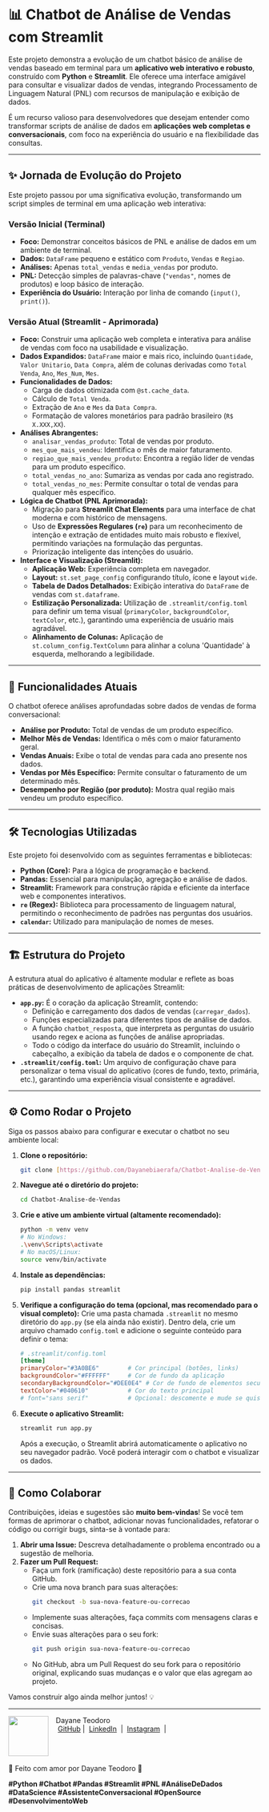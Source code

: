 # 📊 Chatbot de Análise de Vendas com Streamlit

Este projeto demonstra a evolução de um chatbot básico de análise de vendas baseado em terminal para um **aplicativo web interativo e robusto**, construído com **Python** e **Streamlit**. Ele oferece uma interface amigável para consultar e visualizar dados de vendas, integrando Processamento de Linguagem Natural (PNL) com recursos de manipulação e exibição de dados.

É um recurso valioso para desenvolvedores que desejam entender como transformar scripts de análise de dados em **aplicações web completas e conversacionais**, com foco na experiência do usuário e na flexibilidade das consultas.

---

## ✨ Jornada de Evolução do Projeto

Este projeto passou por uma significativa evolução, transformando um script simples de terminal em uma aplicação web interativa:

### Versão Inicial (Terminal)

* **Foco:** Demonstrar conceitos básicos de PNL e análise de dados em um ambiente de terminal.
* **Dados:** `DataFrame` pequeno e estático com `Produto`, `Vendas` e `Regiao`.
* **Análises:** Apenas `total_vendas` e `media_vendas` por produto.
* **PNL:** Detecção simples de palavras-chave (`"vendas"`, nomes de produtos) e loop básico de interação.
* **Experiência do Usuário:** Interação por linha de comando (`input()`, `print()`).

### Versão Atual (Streamlit - Aprimorada)

* **Foco:** Construir uma aplicação web completa e interativa para análise de vendas com foco na usabilidade e visualização.
* **Dados Expandidos:** `DataFrame` maior e mais rico, incluindo `Quantidade`, `Valor Unitario`, `Data Compra`, além de colunas derivadas como `Total Venda`, `Ano`, `Mes_Num`, `Mes`.
* **Funcionalidades de Dados:**
    * Carga de dados otimizada com `@st.cache_data`.
    * Cálculo de `Total Venda`.
    * Extração de `Ano` e `Mes` da `Data Compra`.
    * Formatação de valores monetários para padrão brasileiro (`R$ X.XXX,XX`).
* **Análises Abrangentes:**
    * `analisar_vendas_produto`: Total de vendas por produto.
    * `mes_que_mais_vendeu`: Identifica o mês de maior faturamento.
    * `regiao_que_mais_vendeu_produto`: Encontra a região líder de vendas para um produto específico.
    * `total_vendas_no_ano`: Sumariza as vendas por cada ano registrado.
    * `total_vendas_no_mes`: Permite consultar o total de vendas para qualquer mês específico.
* **Lógica de Chatbot (PNL Aprimorada):**
    * Migração para **Streamlit Chat Elements** para uma interface de chat moderna e com histórico de mensagens.
    * Uso de **Expressões Regulares (`re`)** para um reconhecimento de intenção e extração de entidades muito mais robusto e flexível, permitindo variações na formulação das perguntas.
    * Priorização inteligente das intenções do usuário.
* **Interface e Visualização (Streamlit):**
    * **Aplicação Web:** Experiência completa em navegador.
    * **Layout:** `st.set_page_config` configurando título, ícone e layout `wide`.
    * **Tabela de Dados Detalhados:** Exibição interativa do `DataFrame` de vendas com `st.dataframe`.
    * **Estilização Personalizada:** Utilização de `.streamlit/config.toml` para definir um tema visual (`primaryColor`, `backgroundColor`, `textColor`, etc.), garantindo uma experiência de usuário mais agradável.
    * **Alinhamento de Colunas:** Aplicação de `st.column_config.TextColumn` para alinhar a coluna 'Quantidade' à esquerda, melhorando a legibilidade.

---

## 🚀 Funcionalidades Atuais

O chatbot oferece análises aprofundadas sobre dados de vendas de forma conversacional:

-   **Análise por Produto:** Total de vendas de um produto específico.
-   **Melhor Mês de Vendas:** Identifica o mês com o maior faturamento geral.
-   **Vendas Anuais:** Exibe o total de vendas para cada ano presente nos dados.
-   **Vendas por Mês Específico:** Permite consultar o faturamento de um determinado mês.
-   **Desempenho por Região (por produto):** Mostra qual região mais vendeu um produto específico.

---

## 🛠️ Tecnologias Utilizadas

Este projeto foi desenvolvido com as seguintes ferramentas e bibliotecas:

-   **Python (Core):** Para a lógica de programação e backend.
-   **Pandas:** Essencial para manipulação, agregação e análise de dados.
-   **Streamlit:** Framework para construção rápida e eficiente da interface web e componentes interativos.
-   **`re` (Regex):** Biblioteca para processamento de linguagem natural, permitindo o reconhecimento de padrões nas perguntas dos usuários.
-   **`calendar`:** Utilizado para manipulação de nomes de meses.

---

## 🏗️ Estrutura do Projeto

A estrutura atual do aplicativo é altamente modular e reflete as boas práticas de desenvolvimento de aplicações Streamlit:

-   **`app.py`:** É o coração da aplicação Streamlit, contendo:
    * Definição e carregamento dos dados de vendas (`carregar_dados`).
    * Funções especializadas para diferentes tipos de análise de dados.
    * A função `chatbot_resposta`, que interpreta as perguntas do usuário usando regex e aciona as funções de análise apropriadas.
    * Todo o código da interface do usuário do Streamlit, incluindo o cabeçalho, a exibição da tabela de dados e o componente de chat.
-   **`.streamlit/config.toml`:** Um arquivo de configuração chave para personalizar o tema visual do aplicativo (cores de fundo, texto, primária, etc.), garantindo uma experiência visual consistente e agradável.

---

## ⚙️ Como Rodar o Projeto

Siga os passos abaixo para configurar e executar o chatbot no seu ambiente local:

1.  **Clone o repositório:**

    ```bash
    git clone [https://github.com/Dayanebiaerafa/Chatbot-Analise-de-Vendas.git](https://github.com/Dayanebiaerafa/Chatbot-Analise-de-Vendas.git)
    ```

2.  **Navegue até o diretório do projeto:**

    ```bash
    cd Chatbot-Analise-de-Vendas
    ```

3.  **Crie e ative um ambiente virtual (altamente recomendado):**

    ```bash
    python -m venv venv
    # No Windows:
    .\venv\Scripts\activate
    # No macOS/Linux:
    source venv/bin/activate
    ```

4.  **Instale as dependências:**

    ```bash
    pip install pandas streamlit
    ```

5.  **Verifique a configuração do tema (opcional, mas recomendado para o visual completo):**
    Crie uma pasta chamada `.streamlit` no mesmo diretório do `app.py` (se ela ainda não existir). Dentro dela, crie um arquivo chamado `config.toml` e adicione o seguinte conteúdo para definir o tema:

    ```toml
    # .streamlit/config.toml
    [theme]
    primaryColor="#3A0BE6"        # Cor principal (botões, links)
    backgroundColor="#FFFFFF"     # Cor de fundo da aplicação
    secondaryBackgroundColor="#DEE0E4" # Cor de fundo de elementos secundários (ex: sidebar, containers)
    textColor="#040610"           # Cor do texto principal
    # font="sans serif"           # Opcional: descomente e mude se quiser uma fonte específica
    ```

6.  **Execute o aplicativo Streamlit:**

    ```bash
    streamlit run app.py
    ```

    Após a execução, o Streamlit abrirá automaticamente o aplicativo no seu navegador padrão. Você poderá interagir com o chatbot e visualizar os dados.

---

## 🤝 Como Colaborar

Contribuições, ideias e sugestões são **muito bem-vindas**! Se você tem formas de aprimorar o chatbot, adicionar novas funcionalidades, refatorar o código ou corrigir bugs, sinta-se à vontade para:

1.  **Abrir uma Issue:** Descreva detalhadamente o problema encontrado ou a sugestão de melhoria.
2.  **Fazer um Pull Request:**
    * Faça um fork (ramificação) deste repositório para a sua conta GitHub.
    * Crie uma nova branch para suas alterações:
        ```bash
        git checkout -b sua-nova-feature-ou-correcao
        ```
    * Implemente suas alterações, faça commits com mensagens claras e concisas.
    * Envie suas alterações para o seu fork:
        ```bash
        git push origin sua-nova-feature-ou-correcao
        ```
    * No GitHub, abra um Pull Request do seu fork para o repositório original, explicando suas mudanças e o valor que elas agregam ao projeto.

Vamos construir algo ainda melhor juntos! 💡

---
<p>
    <img 
      align=left 
      margin=10 
      width=80 
      src="https://github.com/user-attachments/assets/430109f9-1127-4cf3-a823-c29d32ecea76"
    />
    <p>&nbsp&nbsp&nbspDayane Teodoro<br>
    &nbsp&nbsp&nbsp
    <a href="https://github.com/Dayanebiaerafa">
    GitHub</a>&nbsp;|&nbsp;
    <a href="https://www.linkedin.com/in/dayaneteodoro/">LinkedIn</a>
&nbsp;|&nbsp;
    <a href="https://www.instagram.com/dayane_cie/">
    Instagram</a>
&nbsp;|&nbsp;</p>
</p>
<br/><br/>
<p>
💞 Feito com amor por Dayane Teodoro 🚀

**#Python #Chatbot #Pandas #Streamlit #PNL #AnáliseDeDados #DataScience #AssistenteConversacional #OpenSource #DesenvolvimentoWeb**

